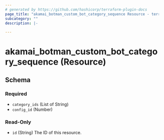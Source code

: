 ```yaml
---
# generated by https://github.com/hashicorp/terraform-plugin-docs
page_title: "akamai_botman_custom_bot_category_sequence Resource - terraform-provider-akamai"
subcategory: ""
description: |-
  
---
```


# akamai_botman_custom_bot_category_sequence (Resource)





<!-- schema generated by tfplugindocs -->
## Schema

### Required

- `category_ids` (List of String)
- `config_id` (Number)

### Read-Only

- `id` (String) The ID of this resource.
